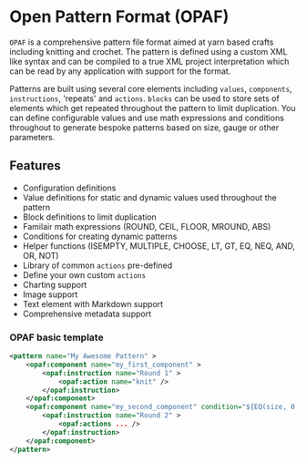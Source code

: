 # Open Pattern Format (OPAF)

`OPAF` is a comprehensive pattern file format aimed at yarn based crafts including knitting and crochet. The pattern is defined using a custom XML like syntax and can be compiled to a true XML project interpretation which can be read by any application with support for the format.

Patterns are built using several core elements including `values`, `components`, `instructions`, 'repeats' and `actions`. `blocks` can be used to store sets of elements which get repeated throughout the pattern to limit duplication. You can define configurable values and use math expressions and conditions throughout to generate bespoke patterns based on size, gauge or other parameters.

##  Features

* Configuration definitions
* Value definitions for static and dynamic values used throughout the pattern
* Block definitions to limit duplication
* Familair math expressions (ROUND, CEIL, FLOOR, MROUND, ABS)
* Conditions for creating dynamic patterns
* Helper functions (ISEMPTY, MULTIPLE, CHOOSE, LT, GT, EQ, NEQ, AND, OR, NOT)
* Library of common `actions` pre-defined
* Define your own custom `actions`
* Charting support
* Image support
* Text element with Markdown support
* Comprehensive metadata support

### OPAF basic template

```xml
<pattern name="My Awesome Pattern" >
    <opaf:component name="my_first_component" >
        <opaf:instruction name="Round 1" >
            <opaf:action name="knit" />
        </opaf:instruction>
    </opaf:component>
    <opaf:component name="my_second_component" condition="${EQ(size, 0)}" >
        <opaf:instruction name="Round 2" >
            <opaf:actions ... />
        </opaf:instruction>
    </opaf:component>
</pattern>
```
